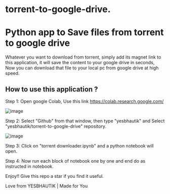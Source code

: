 # torrent-to-google-drive.

# Python app to Save files from torrent to google drive

Whatever you want to download from torrent, simply add its magnet link to this application, it will save the content to your google drive in seconds, Now you can download that file to your local pc from google drive at high speed.

## How to use this application ?

Step 1: Open google Colab, Use this link https://colab.research.google.com/

![image](https://user-images.githubusercontent.com/63995315/219113741-06ddfb15-f360-432e-b8c1-0e95b24fe5d3.png)

Step 2: Select "Github" from that window, then type "yesbhautik" and Select "yesbhautik/torrent-to-google-drive" repository.

![image](https://user-images.githubusercontent.com/63995315/219113830-89f7f6df-c44b-4aa4-bd62-b49e2af6ff81.png)

Step 3: Click on "torrent downloader.ipynb" and a python notebook will open.

Step 4: Now run each block of notebook one by one and end do as instructed in notebook.

Enjoy!! Give this repo a star if you find it useful.

Love from YESBHAUTIK | Made for You
